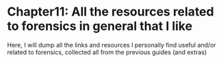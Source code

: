 # Chapter11: All the resources related to forensics in general that I like #    
Here, I will dump all the links and resources I personally find useful and/or related to forensics, collected all from the previous guides (and extras)    
